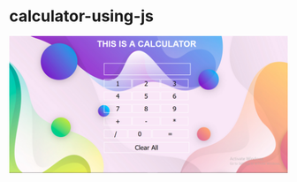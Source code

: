 # calculator-using-js
<img src="https://github.com/sahuved/calculator-using-js/blob/master/calculator.PNG">
